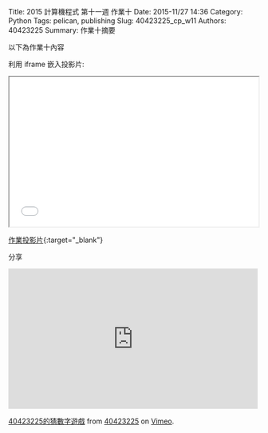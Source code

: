 Title: 2015 計算機程式 第十一週 作業十
Date: 2015-11/27 14:36
Category: Python
Tags: pelican, publishing
Slug: 40423225_cp_w11
Authors: 40423225
Summary: 作業十摘要

以下為作業十內容

利用 iframe 嵌入投影片:

<iframe src="40423225_cp_w11_p.html" width="500" height="300"></iframe>

[作業投影片](40423225_cp_w11_p.html){:target="_blank"}

分享
<iframe src="https://player.vimeo.com/video/150517321" width="500" height="281" frameborder="0" webkitallowfullscreen mozallowfullscreen allowfullscreen></iframe> <p><a href="https://vimeo.com/150517321">40423225的猜數字遊戲</a> from <a href="https://vimeo.com/user46241007">40423225</a> on <a href="https://vimeo.com">Vimeo</a>.</p>
